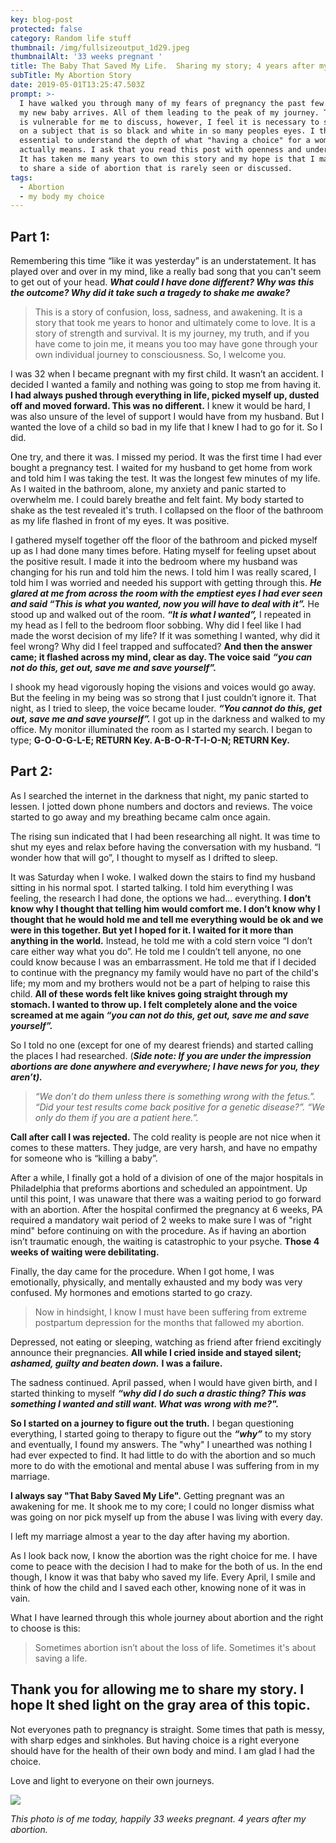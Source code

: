 ```yaml
---
key: blog-post
protected: false
category: Random life stuff
thumbnail: /img/fullsizeoutput_1d29.jpeg
thumbnailAlt: '33 weeks pregnant '
title: The Baby That Saved My Life.  Sharing my story; 4 years after my abortion.
subTitle: My Abortion Story
date: 2019-05-01T13:25:47.503Z
prompt: >-
  I have walked you through many of my fears of pregnancy the past few months as
  my new baby arrives. All of them leading to the peak of my journey. This post
  is vulnerable for me to discuss, however, I feel it is necessary to shed light
  on a subject that is so black and white in so many peoples eyes. I think it is
  essential to understand the depth of what "having a choice" for a woman
  actually means. I ask that you read this post with openness and understanding.
  It has taken me many years to own this story and my hope is that I may be able
  to share a side of abortion that is rarely seen or discussed.
tags:
  - Abortion
  - my body my choice
---
```

## Part 1:

Remembering this time “like it was yesterday” is an understatement. It has played over and over in my mind, like a really bad song that you can't seem to get out of your head. _**What could I have done different? Why was this the outcome? Why did it take such a tragedy to shake me awake?**_

> This is a story of confusion, loss, sadness, and awakening. It is a story that took me years to honor and ultimately come to love. It is a story of strength and survival. It is my journey, my truth, and if you have come to join me, it means you too may have gone through your own individual journey to consciousness. So, I welcome you.

I was 32 when I became pregnant with my first child. It wasn’t an accident. I decided I wanted a family and nothing was going to stop me from having it. **I had always pushed through everything in life, picked myself up, dusted off and moved forward. This was no different.** I knew it would be hard, I was also unsure of the level of support I would have from my husband. But I wanted the love of a child so bad in my life that I knew I had to go for it. So I did.

One try, and there it was. I missed my period. It was the first time I had ever bought a pregnancy test. I waited for my husband to get home from work and told him I was taking the test. It was the longest few minutes of my life. As I waited in the bathroom, alone, my anxiety and panic started to overwhelm me. I could barely breathe and felt faint. My body started to shake as the test revealed it's truth. I collapsed on the floor of the bathroom as my life flashed in front of my eyes. It was positive.

I gathered myself together off the floor of the bathroom and picked myself up as I had done many times before. Hating myself for feeling upset about the positive result. I made it into the bedroom where my husband was changing for his run and told him the news. I told him I was really scared, I told him I was worried and needed his support with getting through this. **_He glared at me from across the room with the emptiest eyes I had ever seen and said “This is what you wanted, now you will have to deal with it”._** He stood up and walked out of the room. _**“It is what I wanted”,**_ I repeated in my head as I fell to the bedroom floor sobbing. Why did I feel like I had made the worst decision of my life? If it was something I wanted, why did it feel wrong? Why did I feel trapped and suffocated? **And then the answer came; it flashed across my mind, clear as day. The voice said** **_“you can not do this, get out, save me and save yourself”._** 

I shook my head vigorously hoping the visions and voices would go away. But the feeling in my being was so strong that I just couldn’t ignore it. That night, as I tried to sleep, the voice became louder. **_“You cannot do this, get out, save me and save yourself”._** I got up in the darkness and walked to my office. My monitor illuminated the room as I started my search. I began to type; **G-O-O-G-L-E; RETURN Key. A-B-O-R-T-I-O-N; RETURN Key.**

## Part 2:

As I searched the internet in the darkness that night, my panic started to lessen. I jotted down phone numbers and doctors and reviews. The voice started to go away and my breathing became calm once again. 

The rising sun indicated that I had been researching all night. It was time to shut my eyes and relax before having the conversation with my husband. “I wonder how that will go”, I thought to myself as I drifted to sleep.

It was Saturday when I woke. I walked down the stairs to find my husband sitting in his normal spot. I started talking. I told him everything I was feeling, the research I had done, the options we had... everything. **I don’t know why I thought that telling him would comfort me. I don’t know why I thought that he would hold me and tell me everything would be ok and we were in this together. But yet I hoped for it. I waited for it more than anything in the world.** Instead, he told me with a cold stern voice “I don’t care either way what you do”. He told me I couldn’t tell anyone, no one could know because I was an embarrassment. He told me that if I decided to continue with the pregnancy my family would have no part of the child's life; my mom and my brothers would not be a part of helping to raise this child. **All of these words felt like knives going straight through my stomach. I wanted to throw up. I felt completely alone and the voice screamed at me again _“you can not do this, get out, save me and save yourself”._**

So I told no one (except for one of my dearest friends) and started calling the places I had researched. (_**Side note: If you are under the impression abortions are done anywhere and everywhere; I have news for you, they aren’t).**_

> _“We don’t do them unless there is something wrong with the fetus.”. “Did your test results come back positive for a genetic disease?”. “We only do them if you are a patient here.”._

**Call after call I was rejected.** The cold reality is people are not nice when it comes to these matters. They judge, are very harsh, and have no empathy for someone who is “killing a baby”. 

After a while, I finally got a hold of a division of one of the major hospitals in Philadelphia that preforms abortions and scheduled an appointment. Up until this point, I was unaware that there was a waiting period to go forward with an abortion. After the hospital confirmed the pregnancy at 6 weeks, PA required a mandatory wait period of 2 weeks to make sure I was of "right mind" before continuing on with the procedure. As if having an abortion isn’t traumatic enough, the waiting is catastrophic to your psyche. **Those 4 weeks of waiting were debilitating.**

Finally, the day came for the procedure. When I got home, I was emotionally, physically, and mentally exhausted and my body was very confused. My hormones and emotions started to go crazy. 

> Now in hindsight, I know I must have been suffering from extreme postpartum depression for the months that fallowed my abortion. 

Depressed, not eating or sleeping, watching as friend after friend excitingly announce their pregnancies. **All while I cried inside and stayed silent;** _**ashamed, guilty and beaten down.**_ **I was a failure.**

The sadness continued. April passed, when I would have given birth, and I started thinking to myself _**“why did I do such a drastic thing? This was something I wanted and still want. What was wrong with me?".**_ 

**So I started on a journey to figure out the truth.** I began questioning everything, I started going to therapy to figure out the **_“why”_** to my story and eventually, I found my answers. The "why" I unearthed was nothing I had ever expected to find. It had little to do with the abortion and so much more to do with the emotional and mental abuse I was suffering from in my marriage.

**I always say "That Baby Saved My Life".** Getting pregnant was an awakening for me. It shook me to my core; I could no longer dismiss what was going on nor pick myself up from the abuse I was living with every day.

I left my marriage almost a year to the day after having my abortion.

As I look back now, I know the abortion was the right choice for me. I have come to peace with the decision I had to make for the both of us. In the end though, I know it was that baby who saved my life. Every April, I smile and think of how the child and I saved each other, knowing none of it was in vain.

What I have learned through this whole journey about abortion and the right to choose is this:

> Sometimes abortion isn’t about the loss of life. Sometimes it's about saving a life.

## Thank you for allowing me to share my story. I hope It shed light on the gray area of this topic.

Not everyones path to pregnancy is straight. Some times that path is messy, with sharp edges and sinkholes. But having choice is a right everyone should have for the health of their own body and mind. I am glad I had the choice. 

Love and light to everyone on their own journeys. 

![](/img/fullsizeoutput_1d29.jpeg)

_This photo is of me today, happily 33 weeks pregnant.  4 years after my abortion._ 

##
